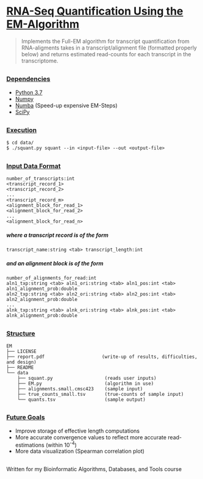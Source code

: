 # <ins>RNA-Seq Quantification Using the EM-Algorithm </ins>


> Implements the Full-EM algorithm for transcript quantification from RNA-aligments
> takes in a transcript/alignment file (formatted properly below) and returns estimated
> read-counts for each transcript in the transcriptome.

##

### <ins>Dependencies</ins>
* [Python 3.7](https://www.python.org/downloads/)
* [Numpy](http://www.numpy.org/)
* [Numba](https://pypi.org/project/numba/) (Speed-up expensive EM-Steps)
* [SciPy](https://www.scipy.org/)

##

### <ins>Execution</ins>
```
$ cd data/ 
$ ./squant.py squant --in <input-file> --out <output-file>
```

##

### <ins>Input Data Format</ins>
```
number_of_transcripts:int
<transcript_record_1>
<transcript_record_2>
...
<transcript_record_m>
<alignment_block_for_read_1>
<alignment_block_for_read_2>
...
<alignment_block_for_read_n>
```

##### where a transcript record is of the form
```
transcript_name:string <tab> transcript_length:int
```
##### and an alignment block is of the form
```
number_of_alignments_for_read:int
aln1_txp:string <tab> aln1_ori:string <tab> aln1_pos:int <tab> aln1_alignment_prob:double
aln2_txp:string <tab> aln2_ori:string <tab> aln2_pos:int <tab> aln2_alignment_prob:double
...
alnk_txp:string <tab> alnk_ori:string <tab> alnk_pos:int <tab> alnk_alignment_prob:double
```

##

### <ins>Structure</ins>
    EM
    ├── LICENSE
    ├── report.pdf                     (write-up of results, difficulties, and design)
    ├── README                   
    └── data
        ├── squant.py                   (reads user inputs)
        ├── EM.py                       (algorithm in use)
        ├── alignments.small.cmsc423    (sample input)
        ├── true_counts_small.tsv       (true-counts of sample input)
        └── quants.tsv                  (sample output)

##

### <ins> Future Goals </ins>
* Improve storage of effective length computations
* More accurate convergence values to reflect more accurate read-estimations (within 10<sup>-4</sup>)
* More data visualization (Spearman correlation plot)

## 
Written for my Bioinformatic Algorithms, Databases, and Tools course
